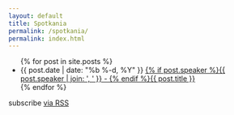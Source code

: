 ```yaml
---
layout: default
title: Spotkania
permalink: /spotkania/
permalink: index.html
---
```


<div class="home">
  <ul class="posts">
    {% for post in site.posts %}
    <li>
      <span class="post-date">
        <i class="fa fa-calendar lgray" ></i> {{ post.date | date: "%b %-d, %Y" }}
      </span>
      <a class="post-link" href="{{ post.url | prepend: site.baseurl }}">
        {% if post.speaker %}{{ post.speaker | join: ', ' }} - {% endif %}{{ post.title }}
      </a>
    </li>
    {% endfor %}
  </ul>
  <p class="rss-subscribe">
    subscribe <a href="{{ "/feed.xml" | prepend: site.baseurl }}">via RSS</a>
  </p>
</div>
